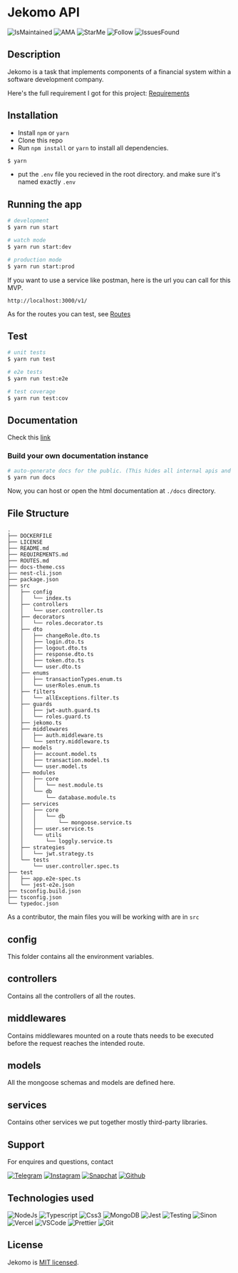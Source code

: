 # Jekomo API

![IsMaintained](https://img.shields.io/badge/Maintained%3F-yes-green.svg)
![AMA](https://img.shields.io/badge/Ask%20me-anything-1abc9c.svg)
![StarMe](https://img.shields.io/github/stars/richadaf/financial-mgmt-api.svg)
![Follow](https://img.shields.io/github/followers/richadaf.svg?style=social&label=Follow&maxAge=2592000)
![IssuesFound](https://img.shields.io/github/issues/richadaf/financial-mgmt-api.svg)


## Description

Jekomo is a task that implements components of a financial system within a software development company.

Here's the full requirement I got for this project: [Requirements](https://github.com/Richadaf/financial-mgmt-api/blob/master/REQUIREMENTS.md)

## Installation

- Install `npm` or `yarn`
- Clone this repo
- Run `npm install` or `yarn` to install all dependencies.

```bash
$ yarn
```

- put the `.env` file you recieved in the root directory. and make sure it's named exactly `.env`

## Running the app

```bash
# development
$ yarn run start

# watch mode
$ yarn run start:dev

# production mode
$ yarn run start:prod
```

If you want to use a service like postman, here is the url you can call for this MVP.

`http://localhost:3000/v1/`

As for the routes you can test, see [Routes](https://github.com/Richadaf/financial-mgmt-api/blob/master/ROUTES.md)

## Test

```bash
# unit tests
$ yarn run test

# e2e tests
$ yarn run test:e2e

# test coverage
$ yarn run test:cov
```

## Documentation

Check this [link](https://docs-jekomo.vercel.app)

### Build your own documentation instance

```bash
# auto-generate docs for the public. (This hides all internal apis and services)
$ yarn run docs
```

Now, you can host or open the html documentation at `./docs` directory.

## File Structure

```
.
├── DOCKERFILE
├── LICENSE
├── README.md
├── REQUIREMENTS.md
├── ROUTES.md
├── docs-theme.css
├── nest-cli.json
├── package.json
├── src
│   ├── config
│   │   └── index.ts
│   ├── controllers
│   │   └── user.controller.ts
│   ├── decorators
│   │   └── roles.decorator.ts
│   ├── dto
│   │   ├── changeRole.dto.ts
│   │   ├── login.dto.ts
│   │   ├── logout.dto.ts
│   │   ├── response.dto.ts
│   │   ├── token.dto.ts
│   │   └── user.dto.ts
│   ├── enums
│   │   ├── transactionTypes.enum.ts
│   │   └── userRoles.enum.ts
│   ├── filters
│   │   └── allExceptions.filter.ts
│   ├── guards
│   │   ├── jwt-auth.guard.ts
│   │   └── roles.guard.ts
│   ├── jekomo.ts
│   ├── middlewares
│   │   ├── auth.middleware.ts
│   │   └── sentry.middleware.ts
│   ├── models
│   │   ├── account.model.ts
│   │   ├── transaction.model.ts
│   │   └── user.model.ts
│   ├── modules
│   │   ├── core
│   │   │   └── nest.module.ts
│   │   └── db
│   │       └── database.module.ts
│   ├── services
│   │   ├── core
│   │   │   └── db
│   │   │       └── mongoose.service.ts
│   │   ├── user.service.ts
│   │   └── utils
│   │       └── loggly.service.ts
│   ├── strategies
│   │   └── jwt.strategy.ts
│   └── tests
│       └── user.controller.spec.ts
├── test
│   ├── app.e2e-spec.ts
│   └── jest-e2e.json
├── tsconfig.build.json
├── tsconfig.json
└── typedoc.json
```

As a contributor, the main files you will be working with are in `src`

## config

This folder contains all the environment variables.

## controllers

Contains all the controllers of all the routes.

## middlewares

Contains middlewares mounted on a route thats needs to be executed before the request reaches the intended route.

## models

All the mongoose schemas and models are defined here.

## services

Contains other services we put together mostly third-party libraries.

## Support

For enquires and questions, contact


[![Telegram](https://img.shields.io/badge/Telegram-2CA5E0?style=for-the-badge&logo=telegram&logoColor=white)](https://t.me/richiedagenius)
[![Instagram](https://img.shields.io/badge/Instagram-E4405F?style=for-the-badge&logo=instagram&logoColor=white)](https://instagram.com/richiedagenius)
[![Snapchat](https://img.shields.io/badge/Snapchat-FFFC00?style=for-the-badge&logo=snapchat&logoColor=white)](https://t.snapchat.com/KdJfMVSH)
[![Github](https://img.shields.io/badge/GitHub-100000?style=for-the-badge&logo=github&logoColor=white)](https://t.snapchat.com/KdJfMVSH)

## Technologies used

![NodeJs](https://img.shields.io/badge/Node.js-43853D?style=for-the-badge&logo=node.js&logoColor=white)
![Typescript](https://img.shields.io/badge/TypeScript-007ACC?style=for-the-badge&logo=typescript&logoColor=white)
![Css3](https://img.shields.io/badge/CSS3-1572B6?style=for-the-badge&logo=css3&logoColor=white)
![MongoDB](https://img.shields.io/badge/MongoDB-4EA94B?style=for-the-badge&logo=mongodb&logoColor=white)
![Jest](https://img.shields.io/badge/Jest-323330?style=for-the-badge&logo=Jest&logoColor=white)
![Testing](https://img.shields.io/badge/testing%20library-323330?style=for-the-badge&logo=testing-library&logoColor=red)
![Sinon](https://img.shields.io/badge/sinon.js-323330?style=for-the-badge&logo=sinon)
![Vercel](https://img.shields.io/badge/Vercel-000000?style=for-the-badge&logo=vercel&logoColor=white)
![VSCode](https://img.shields.io/badge/Visual_Studio_Code-0078D4?style=for-the-badge&logo=visual%20studio%20code&logoColor=white)
![Prettier](https://img.shields.io/badge/prettier-1A2C34?style=for-the-badge&logo=prettier&logoColor=F7BA3E)
![Git](https://img.shields.io/badge/GIT-E44C30?style=for-the-badge&logo=git&logoColor=white)


## License

Jekomo is [MIT licensed](LICENSE).
